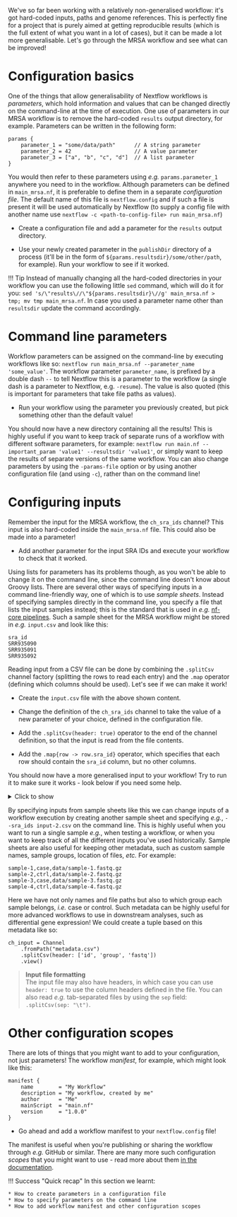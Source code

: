 We've so far been working with a relatively non-generalised workflow: it's got
hard-coded inputs, paths and genome references. This is perfectly fine for a
project that is purely aimed at getting reproducible results (which is the full
extent of what you want in a lot of cases), but it can be made a lot more
generalisable. Let's go through the MRSA workflow and see what can be improved!

# Configuration basics

One of the things that allow generalisability of Nextflow workflows is
*parameters*, which hold information and values that can be changed directly on
the command-line at the time of execution. One use of parameters in our MRSA
workflow is to remove the hard-coded `results` output directory, for example.
Parameters can be written in the following form:

```nextflow
params {
    parameter_1 = "some/data/path"      // A string parameter
    parameter_2 = 42                    // A value parameter
    parameter_3 = ["a", "b", "c", "d"]  // A list parameter
}
```

You would then refer to these parameters using *e.g.* `params.parameter_1`
anywhere you need to in the workflow. Although parameters can be defined in
`main_mrsa.nf`, it is preferable to define them in a separate *configuration file*. The default name
of this file is `nextflow.config` and if such a file is present it will be used
automatically by Nextflow (to supply a config file with another name use
`nextflow -c <path-to-config-file> run main_mrsa.nf`)

* Create a configuration file and add a parameter for the `results` output
  directory.

* Use your newly created parameter in the `publishDir` directory of a process
  (it'll be in the form of `${params.resultsdir}/some/other/path`, for example).
  Run your workflow to see if it worked.

!!! Tip
    Instead of manually changing all the hard-coded directories in your
    workflow you can use the following little `sed` command, which will do it for
    you: `sed 's/\"results\//\"${params.resultsdir}\//g' main_mrsa.nf > tmp; mv
    tmp main_mrsa.nf`. In case you used a parameter name other than `resultsdir`
    update the command accordingly.

# Command line parameters

Workflow parameters can be assigned on the command-line by executing workflows like
so: `nextflow run main_mrsa.nf --parameter_name 'some_value'`. The workflow parameter `parameter_name`,
is prefixed by a double dash `--` to tell Nextflow this is a parameter to the workflow (a single dash
is a parameter to Nextflow, e.g. `-resume`). The value is also quoted (this is important for parameters
that take file paths as values).

* Run your workflow using the parameter you previously created, but pick
  something other than the default value!

You should now have a new directory containing all the results! This is highly
useful if you want to keep track of separate runs of a workflow with different
software parameters, for example: `nextflow run main.nf --important_param 'value1'
--resultsdir 'value1'`, or simply want to keep the results of separate versions of
the same workflow. You can also change parameters by using the `-params-file` option
or by using another configuration file (and using `-c`), rather than on the command line!

# Configuring inputs

Remember the input for the MRSA workflow, the `ch_sra_ids` channel? This input
is also hard-coded inside the `main_mrsa.nf` file. This could also be made into
a parameter!

* Add another parameter for the input SRA IDs and execute your workflow to check
  that it worked.

Using lists for parameters has its problems though, as you won't be able to
change it on the command line, since the command line doesn't know about Groovy
lists. There are several other ways of specifying inputs in a command
line-friendly way, one of which is to use *sample sheets*. Instead of
specifying samples directly in the command line, you specify a file that lists
the input samples instead; this is the standard that is used in *e.g.* [nf-core
pipelines](https://nf-co.re/). Such a sample sheet for the MRSA workflow might
be stored in *e.g.* `input.csv` and look like this:

```no-highlight
sra_id
SRR935090
SRR935091
SRR935092
```

Reading input from a CSV file can be done by combining the `.splitCsv` channel
factory (splitting the rows to read each entry) and the `.map` operator
(defining which columns should be used). Let's see if we can make it work!

* Create the `input.csv` file with the above shown content.

* Change the definition of the `ch_sra_ids` channel to take the value of a new
  parameter of your choice, defined in the configuration file.

* Add the `.splitCsv(header: true)` operator to the end of the channel
  definition, so that the input is read from the file contents.

* Add the `.map{row -> row.sra_id}` operator, which specifies that each row
  should contain the `sra_id` column, but no other columns.

You should now have a more generalised input to your workflow! Try to run it to
make sure it works - look below if you need some help.

<details>
<summary> Click to show </summary>

```nextflow
// Channel definition
ch_sra_ids = Channel
    .fromPath ( params.sra_ids )
    .splitCsv ( header: true )
    .map      { row -> row.sra_id }

// Configuration file
sra_ids = "input.csv"
```

</details>

By specifying inputs from sample sheets like this we can change inputs
of a workflow execution by creating another sample sheet and specifying
*e.g.*, `--sra_ids input-2.csv` on the command line. This is highly useful when
you want to run a single sample *e.g.*, when testing a workflow, or when you
want to keep track of all the different inputs you've used historically. Sample
sheets are also useful for keeping other metadata, such as custom sample names,
sample groups, location of files, *etc.* For example:

```no-hightlight
sample-1,case,data/sample-1.fastq.gz
sample-2,ctrl,data/sample-2.fastq.gz
sample-3,case,data/sample-3.fastq.gz
sample-4,ctrl,data/sample-4.fastq.gz
```

Here we have not only names and file paths but also to which group each sample
belongs, *i.e.* case or control. Such metadata can be highly useful for more
advanced workflows to use in downstream analyses, such as differential gene
expression! We could create a tuple based on this metadata like so:

```nextflow
ch_input = Channel
    .fromPath("metadata.csv")
    .splitCsv(header: ['id', 'group', 'fastq'])
    .view()
```

> **Input file formatting** <br>
> The input file may also have headers, in which case you can use `header:
> true` to use the column headers defined in the file. You can also read *e.g.*
> tab-separated files by using the `sep` field: `.splitCsv(sep: "\t")`.

# Other configuration scopes

There are lots of things that you might want to add to your configuration, not
just parameters! The workflow *manifest*, for example, which might look like
this:

```nextflow
manifest {
    name        = "My Workflow"
    description = "My workflow, created by me"
    author      = "Me"
    mainScript  = "main.nf"
    version     = "1.0.0"
}
```

* Go ahead and add a workflow manifest to your `nextflow.config` file!

The manifest is useful when you're publishing or sharing the workflow through
*e.g.* GitHub or similar. There are many more such configuration *scopes* that
you might want to use - read more about them [in the documentation](https://www.nextflow.io/docs/latest/config.html#config-scopes).

!!! Success "Quick recap"
    In this section we learnt:

    * How to create parameters in a configuration file
    * How to specify parameters on the command line
    * How to add workflow manifest and other configuration scopes
